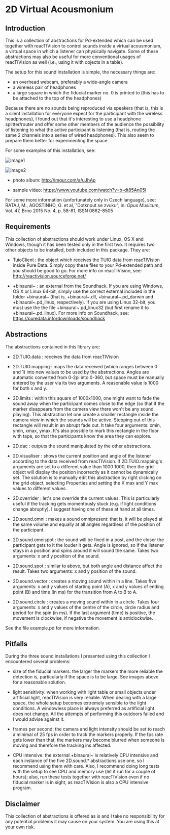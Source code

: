 2D Virtual Acousmonium
======================

Introduction
------------

This is a collection of abstractions for Pd-extended which can be used together with reacTIVision to control sounds inside a virtual acousmonium, a virtual space in which a listener can physically navigate. Some of these abstractions may also be useful for more conventional usages of reacTIVision as well (i.e., using it with objects in a table).

The setup for this sound installation is simple, the necessary things are:

- an overhead webcam, preferably a wide-angle camera
- a wireless pair of headphones
- a large square in which the fiducial marker no. 0 is printed to (this has to be attached to the top of the headphones)

Because there are no sounds being reproduced via speakers (that is, this is a silent installation for everyone expect for the participant with the wireless headphones), I found out that it's interesting to use a headphone splitter/router and offer some other members of the audience the possibility of listening to what the active participant is listening (that is, routing the same 2 channels into a series of wired headphones). This also seem to prepare them better for experimenting the space.

For some examples of this installation, see: 

![image1](http://s7.postimg.org/yrdglf3vf/Screenshot_from_2015_05_28_13_38_05.png)

![image2](http://s7.postimg.org/st48oxaaj/DSC05107.jpg)

- photo album: http://imgur.com/a/uJhAp

- sample video: https://www.youtube.com/watch?v=b-dt85An05I

For some more information (unfortunately only in Czech language), see: RATAJ, M., AGOSTINHO, G. et al, "Dotknout se zvuku", in: _Opus Musicum_, Vol. 47, Brno 2015 No. 4, p. 58-81, ISSN 0862-8505

Requirements
------------

This collection of abstractions should work under Linux, OS X and Windows, though it has been tested only in the first two. It requires two other objects to be installed, both included in this package. They are:

- TuioClient : the object which receives the TUIO data from reacTIVision inside Pure Data. Simply copy these files to your Pd-extended path and you should be good to go. For more info on reacTIVision, see: http://reactivision.sourceforge.net/

- +binaural~ : an external from the Soundhack. If you are using Windows, OS X or Linux 64-bit, simply use the correct external included in the folder +binaural~ (that is, +binaural~.dll, +binaural~.pd_darwin and +binaural~.pd_linux, respectively). If you are using Linux 32-bit, you must use the the file +binaural~.pd_linux32 (but first rename it to +binaural~.pd_linux). For more info on Soundhack, see: https://puredata.info/downloads/soundhack

Abstractions
------------

The abstractions contained in this library are:

- 2D.TUIO.data : receives the data from reacTIVision

- 2D.TUIO.mapping : maps the data received (which ranges between 0 and 1) into new values to be used by the abstractions. Angles are automatic converted from 0-2pi into 0-360, but space must be manually entered by the user via its two arguments. A reasonable value is 1000 for both x and y.

- 2D.limits : within this square of 1000x1000, one might want to fade the sound away when the participant comes close to the edge (so that if the marker disappears from the camera view there won't be any sound playing). This abstraction let one create a smaller rectangle inside the camera view in which the sounds will be active. Stepping out of this rectangle will result in an abrupt fade out. It take four arguments: xmin, ymin, xmax, ymax. It's also possible to mark this rectangle in the floor with tape, so that the participants know the area they can explore.

- 2D.dac : outputs the sound manipulated by the other abstractions.

- 2D.visualiser : shows the current position and angle of the listener according to the data received from reacTIVision. If 2D.TUIO.mapping's arguments are set to a different value than 1000 1000, then the grid object will display the position incorrectly as it cannot be dynamically set. The solution is to manually edit this abstraction by right clicking on the grid object, selecting Properties and setting the X max and Y max values to different values.

- 2D.overrider : let's one override the current values. This is particularly useful if the tracking gets momentously stuck (e.g. if light conditions change abruptly). I suggest having one of these at hand at all times.

- 2D.sound.omni : makes a sound omnipresent: that is, it will be played at the same volume and equally at all angles regardless of the position of the participant.

- 2D.sound.omnispot : the sound will be fixed in a post, and the closer the participant gets to it the louder it gets. Angle is ignored, so if the listener stays in a position and spins around it will sound the same. Takes two arguments: x and y position of the sound.

- 2D.sound.spot : similar to above, but both angle and distance affect the result. Takes two arguments: x and y position of the sound.

- 2D.sound.vector : creates a moving sound within in a line. Takes five arguments: x and y values of starting point (A), x and y values of ending point (B) and time (in ms) for the transition from A to B to A.

- 2D.sound.circle : creates a moving sound within in a circle. Takes four arguments: x and y values of the centre of the circle, circle radius and period for the spin (in ms). If the last argument (time) is positive, the movement is clockwise, if negative the movement is anticlockwise.

See the file example.pd for more information.

Pitfalls
--------

During the three sound installations I presented using this collection I encountered several problems:

- size of the fiducial markers: the larger the markers the more reliable the detection is, particularly if the space is to be large. See images above for a reasonable solution.

- light sensitivity: when working with light table or small objects under artificial light, reacTIVision is very reliable. When dealing with a large space, the whole setup becomes extremely sensible to the light conditions. A windowless place is always preferred as artificial light does not change. All the attempts of performing this outdoors failed and I would advise against it.

- frames per second: the camera and light intensity should be set to reach a minimal of 25 fps in order to track the markers properly. If the fps rate gets lower than that, the markers may become blurred when someone is moving and therefore the tracking ins affected.

- CPU intensive: the external +binaural~ is relatively CPU intensive and each instance of the five 2D.sound.* abstractions use one, so I recommend using them with care. Also, I recommend doing long tests with the setup to see CPU and memory use (let it run for a couple of hours); also, run these tests together with reacTIVision even if no fiducial marker is in sight, as reacTIVision is also a CPU intensive program.

Disclaimer
----------

This collection of abstractions is offered as is and I take no responsibility for any potential problems it may cause on your system. You are using this at your own risk.
